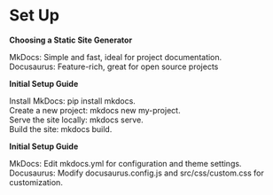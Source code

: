 # Set Up

**Choosing a Static Site Generator**

MkDocs: Simple and fast, ideal for project documentation.  
Docusaurus: Feature-rich, great for open source projects


**Initial Setup Guide**

Install MkDocs: pip install mkdocs.     
Create a new project: mkdocs new my-project.    
Serve the site locally: mkdocs serve.    
Build the site: mkdocs build.

**Initial Setup Guide**

MkDocs: Edit mkdocs.yml for configuration and theme settings.   
Docusaurus: Modify docusaurus.config.js and src/css/custom.css for customization.
